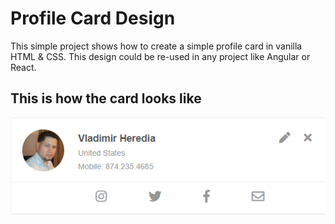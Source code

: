 # Profile Card Design

This simple project shows how to create a simple profile card in vanilla HTML & CSS. This design could be re-used in any project like Angular or React.

## This is how the card looks like

![alt text](https://github.com/vladimirheredia/profile-card-design/blob/master/ProfileCard.png)
